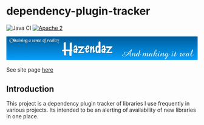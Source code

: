 ﻿# dependency-plugin-tracker #

![Java CI](https://github.com/hazendaz/dependency-plugin-tracker/workflows/Java%20CI/badge.svg)
[![Apache 2](http://img.shields.io/badge/license-Apache%202-blue.svg)](http://www.apache.org/licenses/LICENSE-2.0)

![hazendaz](src/site/resources/images/hazendaz-banner.jpg)

See site page [here](https://hazendaz.github.io/dependency-plugin-tracker/)

## Introduction ##

This project is a dependency plugin tracker of libraries I use frequently in various projects.  Its intended to be an alerting of availability of
new libraries in one place.
